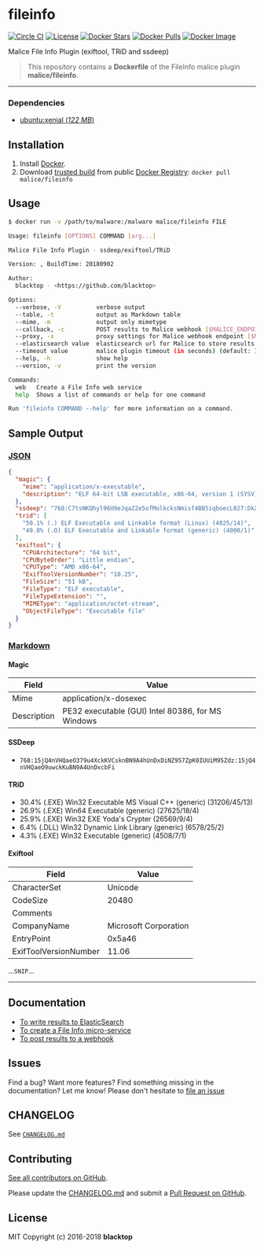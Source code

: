 # fileinfo

[![Circle CI](https://circleci.com/gh/malice-plugins/fileinfo.png?style=shield)](https://circleci.com/gh/malice-plugins/fileinfo) [![License](http://img.shields.io/:license-mit-blue.svg)](http://doge.mit-license.org) [![Docker Stars](https://img.shields.io/docker/stars/malice/fileinfo.svg)](https://hub.docker.com/r/malice/fileinfo/) [![Docker Pulls](https://img.shields.io/docker/pulls/malice/fileinfo.svg)](https://hub.docker.com/r/malice/fileinfo/) [![Docker Image](https://img.shields.io/badge/docker%20image-182MB-blue.svg)](https://hub.docker.com/r/malice/fileinfo/)

Malice File Info Plugin (exiftool, TRiD and ssdeep)

> This repository contains a **Dockerfile** of the FileInfo malice plugin **malice/fileinfo**.

---

### Dependencies

- [ubuntu:xenial (_122 MB_\)](https://index.docker.io/_/debian/)

## Installation

1. Install [Docker](https://www.docker.io/).
2. Download [trusted build](https://hub.docker.com/r/malice/fileinfo/) from public [Docker Registry](https://index.docker.io/): `docker pull malice/fileinfo`

## Usage

```bash
$ docker run -v /path/to/malware:/malware malice/fileinfo FILE

Usage: fileinfo [OPTIONS] COMMAND [arg...]

Malice File Info Plugin - ssdeep/exiftool/TRiD

Version: , BuildTime: 20180902

Author:
  blacktop - <https://github.com/blacktop>

Options:
  --verbose, -V          verbose output
  --table, -t            output as Markdown table
  --mime, -m             output only mimetype
  --callback, -c         POST results to Malice webhook [$MALICE_ENDPOINT]
  --proxy, -x            proxy settings for Malice webhook endpoint [$MALICE_PROXY]
  --elasticsearch value  elasticsearch url for Malice to store results [$MALICE_ELASTICSEARCH_URL]
  --timeout value        malice plugin timeout (in seconds) (default: 10) [$MALICE_TIMEOUT]
  --help, -h             show help
  --version, -v          print the version

Commands:
  web   Create a File Info web service
  help  Shows a list of commands or help for one command

Run 'fileinfo COMMAND --help' for more information on a command.
```

## Sample Output

### [JSON](https://github.com/malice-plugins/fileinfo/blob/master/docs/results.json)

```json
{
  "magic": {
    "mime": "application/x-executable",
    "description": "ELF 64-bit LSB executable, x86-64, version 1 (SYSV), dynamically linked, interpreter /lib64/ld-linux-x86-64.so.2, for GNU/Linux 2.6.26, BuildID[sha1]=8ffd894e500a9f125b32fa8a3f700f0f710961de, stripped"
  },
  "ssdeep": "768:C7tsNKQhyl96U9eJqaZ2e5ofMolkcksNmisf4BB5iqboecL027:DkXe1UHfM4N3sfezcL0",
  "trid": [
    "50.1% (.) ELF Executable and Linkable format (Linux) (4025/14)",
    "49.8% (.O) ELF Executable and Linkable format (generic) (4000/1)"
  ],
  "exiftool": {
    "CPUArchitecture": "64 bit",
    "CPUByteOrder": "Little endian",
    "CPUType": "AMD x86-64",
    "ExifToolVersionNumber": "10.25",
    "FileSize": "51 kB",
    "FileType": "ELF executable",
    "FileTypeExtension": "",
    "MIMEType": "application/octet-stream",
    "ObjectFileType": "Executable file"
  }
}
```

### [Markdown](https://github.com/malice-plugins/fileinfo/blob/master/docs/SAMPLE.md)

#### Magic

| Field       | Value                                             |
| ----------- | ------------------------------------------------- |
| Mime        | application/x-dosexec                             |
| Description | PE32 executable (GUI) Intel 80386, for MS Windows |

#### SSDeep

- `768:15jQ4nVHQaeO379u4XckKVCsknBN9A4hUnDxDiNZ957ZpK0IUUiM95Zdz:15jQ4nVHQaeO9uwckKuBN9A4UnDxcbFi`

#### TRiD

- 30.4% (.EXE) Win32 Executable MS Visual C&#43;&#43; (generic) (31206/45/13)
- 26.9% (.EXE) Win64 Executable (generic) (27625/18/4)
- 25.9% (.EXE) Win32 EXE Yoda&#39;s Crypter (26569/9/4)
- 6.4% (.DLL) Win32 Dynamic Link Library (generic) (6578/25/2)
- 4.3% (.EXE) Win32 Executable (generic) (4508/7/1)

#### Exiftool

| Field                 | Value                 |
| --------------------- | --------------------- |
| CharacterSet          | Unicode               |
| CodeSize              | 20480                 |
| Comments              |                       |
| CompanyName           | Microsoft Corporation |
| EntryPoint            | 0x5a46                |
| ExifToolVersionNumber | 11.06                 |

...`SNIP`...

---

## Documentation

- [To write results to ElasticSearch](https://github.com/malice-plugins/fileinfo/blob/master/docs/elasticsearch.md)
- [To create a File Info micro-service](https://github.com/malice-plugins/fileinfo/blob/master/docs/web.md)
- [To post results to a webhook](https://github.com/malice-plugins/fileinfo/blob/master/docs/callback.md)

## Issues

Find a bug? Want more features? Find something missing in the documentation? Let me know! Please don't hesitate to [file an issue](https://github.com/malice-plugins/fileinfo/issues/new)

## CHANGELOG

See [`CHANGELOG.md`](https://github.com/malice-plugins/fileinfo/blob/master/CHANGELOG.md)

## Contributing

[See all contributors on GitHub](https://github.com/malice-plugins/fileinfo/graphs/contributors).

Please update the [CHANGELOG.md](https://github.com/malice-plugins/fileinfo/blob/master/CHANGELOG.md) and submit a [Pull Request on GitHub](https://help.github.com/articles/using-pull-requests/).

## License

MIT Copyright (c) 2016-2018 **blacktop**
